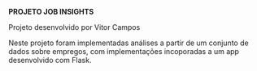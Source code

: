 __PROJETO JOB INSIGHTS__

Projeto desenvolvido por Vitor Campos

Neste projeto foram implementadas análises a partir de um conjunto de dados sobre empregos, com implementações incoporadas a um app desenvolvido com Flask.